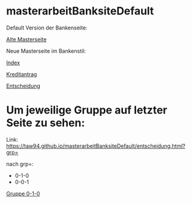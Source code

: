 # masterarbeitBanksiteDefault
Default Version der Bankenseite:


[Alte Masterseite](taw94.github.io/masterarbeitDefault/index.html)

Neue Masterseite im Bankenstil:

[Index](https://taw94.github.io/masterarbeitBanksiteDefault/index.html)

[Kreditantrag](https://taw94.github.io/masterarbeitBanksiteDefault/kreditantrag.html)

[Entscheidung](https://taw94.github.io/masterarbeitBanksiteDefault/entscheidung.html)


# Um jeweilige Gruppe auf letzter Seite zu sehen:

Link: https://taw94.github.io/masterarbeitBanksiteDefault/entscheidung.html?grp=

  nach grp=:
  * 0-1-0
  * 0-0-1

[Gruppe 0-1-0](https://taw94.github.io/masterarbeitBanksiteDefault/entscheidung.html?grp=0-1-0)
